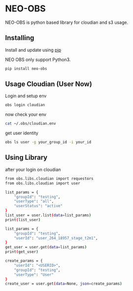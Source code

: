 NEO-OBS
==========

NEO-OBS is python based library for cloudian and s3 usage.


Installing
-----

Install and update using [pip](https://pip.pypa.io/en/stable/quickstart/)

NEO OBS only support Python3.

``` bash
pip install neo-obs
```


Usage Cloudian (User Now)
-----

Login and setup env
``` bash
obs login cloudian
```

now check your env
``` bash
cat ~/.obs/cloudian.env
```

get user identity
``` bash
obs ls user -g your_group_id -i your_id
```

## Using Library
after your login on cloudian
``` bash
from obs.libs.cloudian import requestors
from obs.libs.cloudian import user

list_params = {
    "groupId": "testing",
    "userType": "all",
    "userStatus": "active"
}
list_user = user.list(data=list_params)
print(list_user)

list_params = {
    "groupId": "testing",
    "userId": "user_264_18957_stage_t2m1",
}
get_user = user.get(data=list_params)
print(get_user)

create_params = {
    "userId": "<USERID>",
    "groupId": "testing",
    "userType": "User"
}
create_user = user.get(data=None, json=create_params)
```


